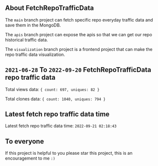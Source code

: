 ## About FetchRepoTrafficData

The `main` branch project can fetch specific repo everyday traffic data and save them in the MongoDB.

The `apis` branch project can expose the apis so that we can get our repo historical traffic data.

The `visualization` branch project is a frontend project that can make the repo traffic data visualization.

## `2021-06-28` To `2022-09-20` FetchRepoTrafficData repo traffic data

Total views data: `{ count: 697, uniques: 82 }`

Total clones data: `{ count: 1040, uniques: 794 }`

## Latest fetch repo traffic data time

Latest fetch repo traffic data time: `2022-09-21 02:18:43`

## To everyone

If this project is helpful to you please star this project, this is an encouragement to me `:)`



